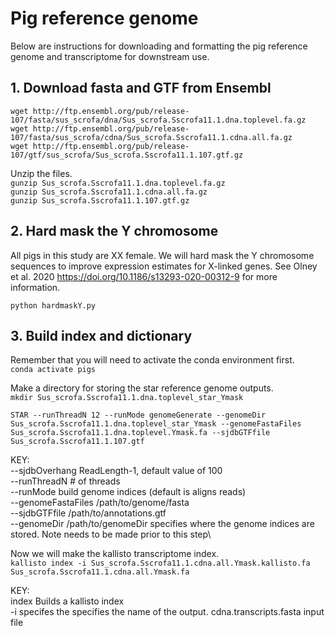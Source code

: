 # Pig reference genome 
Below are instructions for downloading and formatting the pig reference genome and transcriptome for downstream use. 

## 1. Download fasta and GTF from Ensembl

`wget http://ftp.ensembl.org/pub/release-107/fasta/sus_scrofa/dna/Sus_scrofa.Sscrofa11.1.dna.toplevel.fa.gz`\
`wget http://ftp.ensembl.org/pub/release-107/fasta/sus_scrofa/cdna/Sus_scrofa.Sscrofa11.1.cdna.all.fa.gz`\
`wget http://ftp.ensembl.org/pub/release-107/gtf/sus_scrofa/Sus_scrofa.Sscrofa11.1.107.gtf.gz`

Unzip the files.\
`gunzip Sus_scrofa.Sscrofa11.1.dna.toplevel.fa.gz`\
`gunzip Sus_scrofa.Sscrofa11.1.cdna.all.fa.gz`\
`gunzip Sus_scrofa.Sscrofa11.1.107.gtf.gz`

## 2. Hard mask the Y chromosome
All pigs in this study are XX female. We will hard mask the Y chromosome sequences to improve expression estimates for X-linked genes. See Olney et al. 2020 https://doi.org/10.1186/s13293-020-00312-9 for more information. 

`python hardmaskY.py`

## 3. Build index and dictionary 
Remember that you will need to activate the conda environment first.\
`conda activate pigs`

Make a directory for storing the star reference genome outputs.\
`mkdir Sus_scrofa.Sscrofa11.1.dna.toplevel_star_Ymask`

`STAR --runThreadN 12 --runMode genomeGenerate --genomeDir Sus_scrofa.Sscrofa11.1.dna.toplevel_star_Ymask --genomeFastaFiles Sus_scrofa.Sscrofa11.1.dna.toplevel.Ymask.fa --sjdbGTFfile Sus_scrofa.Sscrofa11.1.107.gtf`

KEY:\
--sjdbOverhang ReadLength-1, default value of 100\
--runThreadN # of threads\
--runMode build genome indices (default is aligns reads)\
--genomeFastaFiles /path/to/genome/fasta\
--sjdbGTFfile /path/to/annotations.gtf\
--genomeDir /path/to/genomeDir specifies where the genome indices are stored. Note needs to be made prior to this step\ 

Now we will make the kallisto transcriptome index.\
`kallisto index -i Sus_scrofa.Sscrofa11.1.cdna.all.Ymask.kallisto.fa Sus_scrofa.Sscrofa11.1.cdna.all.Ymask.fa`

KEY:\
index Builds a kallisto index\
-i specifes the specifies the name of the output. 
cdna.transcripts.fasta input file







